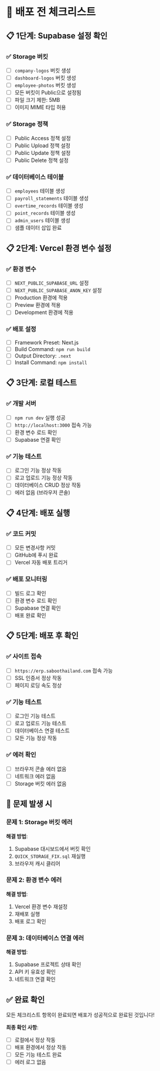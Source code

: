 # 🚀 배포 전 체크리스트

## 📋 1단계: Supabase 설정 확인

### ✅ Storage 버킷
- [ ] `company-logos` 버킷 생성
- [ ] `dashboard-logos` 버킷 생성  
- [ ] `employee-photos` 버킷 생성
- [ ] 모든 버킷이 Public으로 설정됨
- [ ] 파일 크기 제한: 5MB
- [ ] 이미지 MIME 타입 허용

### ✅ Storage 정책
- [ ] Public Access 정책 설정
- [ ] Public Upload 정책 설정
- [ ] Public Update 정책 설정
- [ ] Public Delete 정책 설정

### ✅ 데이터베이스 테이블
- [ ] `employees` 테이블 생성
- [ ] `payroll_statements` 테이블 생성
- [ ] `overtime_records` 테이블 생성
- [ ] `point_records` 테이블 생성
- [ ] `admin_users` 테이블 생성
- [ ] 샘플 데이터 삽입 완료

## 📋 2단계: Vercel 환경 변수 설정

### ✅ 환경 변수
- [ ] `NEXT_PUBLIC_SUPABASE_URL` 설정
- [ ] `NEXT_PUBLIC_SUPABASE_ANON_KEY` 설정
- [ ] Production 환경에 적용
- [ ] Preview 환경에 적용
- [ ] Development 환경에 적용

### ✅ 배포 설정
- [ ] Framework Preset: Next.js
- [ ] Build Command: `npm run build`
- [ ] Output Directory: `.next`
- [ ] Install Command: `npm install`

## 📋 3단계: 로컬 테스트

### ✅ 개발 서버
- [ ] `npm run dev` 실행 성공
- [ ] `http://localhost:3000` 접속 가능
- [ ] 환경 변수 로드 확인
- [ ] Supabase 연결 확인

### ✅ 기능 테스트
- [ ] 로그인 기능 정상 작동
- [ ] 로고 업로드 기능 정상 작동
- [ ] 데이터베이스 CRUD 정상 작동
- [ ] 에러 없음 (브라우저 콘솔)

## 📋 4단계: 배포 실행

### ✅ 코드 커밋
- [ ] 모든 변경사항 커밋
- [ ] GitHub에 푸시 완료
- [ ] Vercel 자동 배포 트리거

### ✅ 배포 모니터링
- [ ] 빌드 로그 확인
- [ ] 환경 변수 로드 확인
- [ ] Supabase 연결 확인
- [ ] 배포 완료 확인

## 📋 5단계: 배포 후 확인

### ✅ 사이트 접속
- [ ] `https://erp.saboothailand.com` 접속 가능
- [ ] SSL 인증서 정상 작동
- [ ] 페이지 로딩 속도 정상

### ✅ 기능 테스트
- [ ] 로그인 기능 테스트
- [ ] 로고 업로드 기능 테스트
- [ ] 데이터베이스 연결 테스트
- [ ] 모든 기능 정상 작동

### ✅ 에러 확인
- [ ] 브라우저 콘솔 에러 없음
- [ ] 네트워크 에러 없음
- [ ] Storage 버킷 에러 없음

## 🚨 문제 발생 시

### 문제 1: Storage 버킷 에러
**해결 방법**:
1. Supabase 대시보드에서 버킷 확인
2. `QUICK_STORAGE_FIX.sql` 재실행
3. 브라우저 캐시 클리어

### 문제 2: 환경 변수 에러
**해결 방법**:
1. Vercel 환경 변수 재설정
2. 재배포 실행
3. 배포 로그 확인

### 문제 3: 데이터베이스 연결 에러
**해결 방법**:
1. Supabase 프로젝트 상태 확인
2. API 키 유효성 확인
3. 네트워크 연결 확인

## ✅ 완료 확인

모든 체크리스트 항목이 완료되면 배포가 성공적으로 완료된 것입니다!

**최종 확인 사항**:
- [ ] 로컬에서 정상 작동
- [ ] 배포 환경에서 정상 작동
- [ ] 모든 기능 테스트 완료
- [ ] 에러 로그 없음 